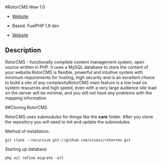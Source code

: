 #RotorCMS New 1.0

* [Website](http://visavi.net/)

* Based: FuelPHP 1.6 dev

* [Website](http://fuelphp.com/)

## Description
RotorCMS - functionally complete content management system, open source written in PHP. It uses a MySQL database to store the content of your website.RotorCMS is flexible, powerful and intuitive system with minimum requirements for hosting, high security and is an excellent choice to build a site of any complexityRotorCMS main feature is a low load on system resources and high speed, even with a very large audience site load on the server will be minimal, and you will not have any problems with the mapping information

##Cloning RotorCMS

RotorCMS uses submodules for things like the **core** folder.  After you clone the repository you will need to init and update the submodules.

Method of installation:

    git clone --recursive git://github.com/visavi/rotorcms.git

Starting up database

    php oil refine migrate -all
